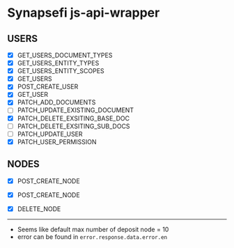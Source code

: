 # Synapsefi js-api-wrapper

## USERS
- [x] GET_USERS_DOCUMENT_TYPES
- [x] GET_USERS_ENTITY_TYPES
- [x] GET_USERS_ENTITY_SCOPES
- [x] GET_USERS
- [x] POST_CREATE_USER
- [x] GET_USER
- [x] PATCH_ADD_DOCUMENTS
- [ ] PATCH_UPDATE_EXISTING_DOCUMENT
- [x] PATCH_DELETE_EXSITING_BASE_DOC
- [ ] PATCH_DELETE_EXSITING_SUB_DOCS
- [ ] PATCH_UPDATE_USER
- [x] PATCH_USER_PERMISSION

## NODES
- [x] POST_CREATE_NODE
- [x] POST_CREATE_NODE
- [x] DELETE_NODE





---
- Seems like default max number of deposit node = 10
- error can be found in `error.response.data.error.en`

